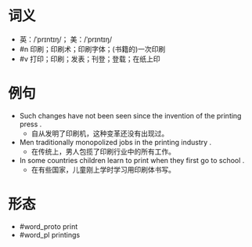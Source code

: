# 词义
- 英：/ˈprɪntɪŋ/； 美：/ˈprɪntɪŋ/
- #n 印刷；印刷术；印刷字体；(书籍的)一次印刷
- #v 打印；印刷；发表；刊登；登载；在纸上印
# 例句
- Such changes have not been seen since the invention of the printing press .
	- 自从发明了印刷机，这种变革还没有出现过。
- Men traditionally monopolized jobs in the printing industry .
	- 在传统上，男人包揽了印刷行业中的所有工作。
- In some countries children learn to print when they first go to school .
	- 在有些国家，儿童刚上学时学习用印刷体书写。
# 形态
- #word_proto print
- #word_pl printings
